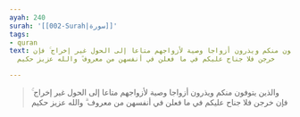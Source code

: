 ```yaml
---
ayah: 240
surah: '[[002-Surah|سورة]]'
tags:
- quran
text: والذين يتوفون منكم ويذرون أزواجا وصية لأزواجهم متاعا إلى الحول غير إخراج ۚ فإن
  خرجن فلا جناح عليكم في ما فعلن في أنفسهن من معروف ۗ والله عزيز حكيم

---
```

> والذين يتوفون منكم ويذرون أزواجا وصية لأزواجهم متاعا إلى الحول غير إخراج ۚ فإن خرجن فلا جناح عليكم في ما فعلن في أنفسهن من معروف ۗ والله عزيز حكيم
